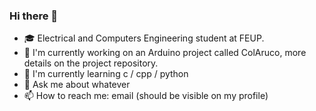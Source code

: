 ### Hi there 👋
<!--
**dvalnn/dvalnn** is a ✨ _special_ ✨ repository because its `README.md` (this file) appears on your GitHub profile.
- 👯 I’m looking to collaborate on ...
Here are some ideas to get you started:
- 🤔 I’m looking for help with ...
- ⚡ Fun fact: ...
-->
- 🎓 Electrical and Computers Engineering student at FEUP.
- 🔭 I'm currently working on an Arduino project called ColAruco, more details on the project repository.
- 🌱 I'm currently learning c / cpp / python
- 💬 Ask me about whatever
- 📫 How to reach me: email (should be visible on my profile)
